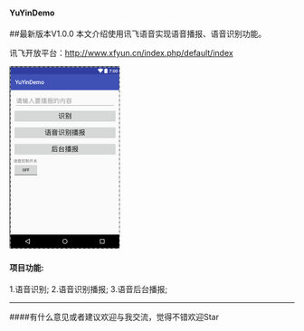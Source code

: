 #### YuYinDemo

##最新版本V1.0.0
本文介绍使用讯飞语音实现语音播报、语音识别功能。

讯飞开放平台：http://www.xfyun.cn/index.php/default/index

![image](https://github.com/zhoulinhui/VoiceBroadcastDemo/blob/master/app/src/main/res/drawable/main.png)

#### 项目功能:
1.语音识别;
2.语音识别播报;
3.语音后台播报;

-------------------

####有什么意见或者建议欢迎与我交流，觉得不错欢迎Star



